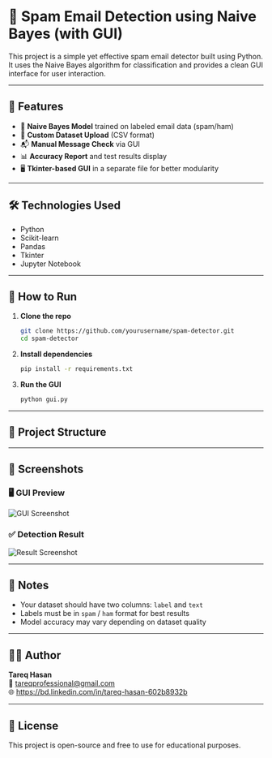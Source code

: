 # 📧 Spam Email Detection using Naive Bayes (with GUI)

This project is a simple yet effective spam email detector built using Python. It uses the Naive Bayes algorithm for classification and provides a clean GUI interface for user interaction.

---

## 🚀 Features

- 🧠 **Naive Bayes Model** trained on labeled email data (spam/ham)
- 📂 **Custom Dataset Upload** (CSV format)
- 📬 **Manual Message Check** via GUI
- 📊 **Accuracy Report** and test results display
- 🖥️ **Tkinter-based GUI** in a separate file for better modularity

---

## 🛠️ Technologies Used

- Python
- Scikit-learn
- Pandas
- Tkinter
- Jupyter Notebook

---

## 🧪 How to Run

1. **Clone the repo**
    ```bash
    git clone https://github.com/yourusername/spam-detector.git
    cd spam-detector
    ```

2. **Install dependencies**
    ```bash
    pip install -r requirements.txt
    ```

3. **Run the GUI**
    ```bash
    python gui.py
    ```

---

## 📁 Project Structure


---

## 📸 Screenshots


### 🖥️ GUI Preview
![GUI Screenshot](efef/gui.png)

### ✅ Detection Result
![Result Screenshot](dff/result.png)

---

## 📌 Notes

- Your dataset should have two columns: `label` and `text`
- Labels must be in `spam` / `ham` format for best results
- Model accuracy may vary depending on dataset quality

---

## 🧑‍💻 Author

**Tareq Hasan**  
📧 tareqprofessional@gmail.com  
🌐 https://bd.linkedin.com/in/tareq-hasan-602b8932b

---

## 📜 License

This project is open-source and free to use for educational purposes.

